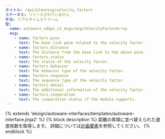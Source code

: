 ```yaml
---
タイトル: /api/planning/velocity_factors
ステータス: リリースされていません
手法: リアルタイムストリーム
型:
  name: autoware_adapi_v1_msgs/msg/VelocityFactorArray
  msg:
    - name: factors.pose
      text: The base link pose related to the velocity factor.
    - name: factors.distance
      text: The distance from the base link to the above pose.
    - name: factors.status
      text: The status of the velocity factor.
    - name: factors.behavior
      text: The behavior type of the velocity factor.
    - name: factors.sequence
      text: The sequence type of the velocity factor.
    - name: factors.detail
      text: The additional information of the velocity factor.
    - name: factors.cooperation
      text: The cooperation status if the module supports.
---
```


{% extends 'design/autoware-interfaces/templates/autoware-interface.jinja2' %}
{% block description %}
距離の昇順に並べ替えられた速度係数を取得します。
詳細については[計画要素](../../../features/planning-factors.md)を参照してください。
{% endblock %}

